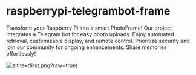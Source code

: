 # raspberrypi-telegrambot-frame
Transform your Raspberry Pi into a smart PhotoFrame! Our project integrates a Telegram bot for easy photo uploads. Enjoy automated retrieval, customizable display, and remote control. Prioritize security and join our community for ongoing enhancements. Share memories effortlessly!

![alt text](https://github.com/orest0/raspberrypi-telegrambot-frame/tree/main/Teleframe/photos)first.png?raw=true)
